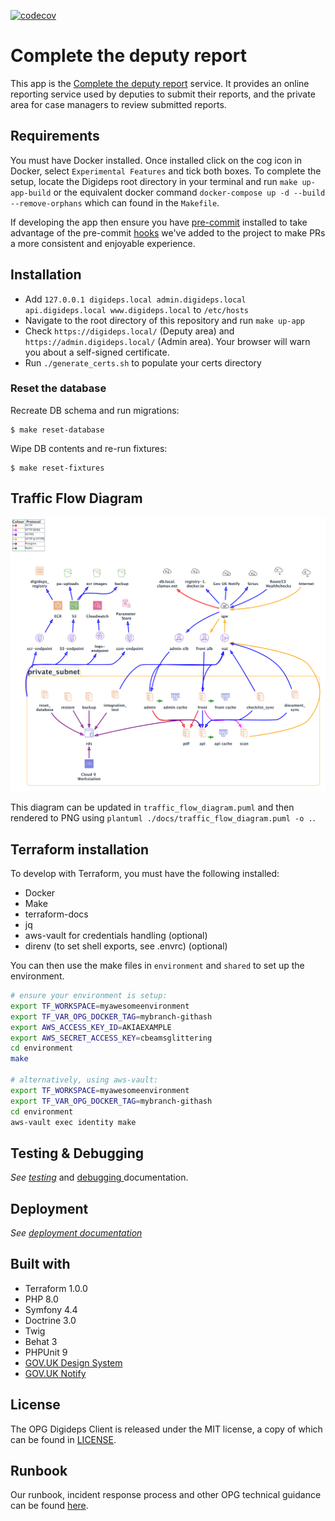 [![codecov](https://codecov.io/gh/ministryofjustice/opg-digideps/branch/master/graph/badge.svg?token=asprWvTRqh)](https://codecov.io/gh/ministryofjustice/opg-digideps)

# Complete the deputy report

This app is the [Complete the deputy report][service] service. It provides an online reporting service used by deputies
to submit their reports, and the private area for case managers to review submitted reports.

## Requirements

You must have Docker installed. Once installed click on the cog icon in Docker, select `Experimental Features` and tick
both boxes. To complete the setup, locate the Digideps root directory in your terminal and run `make up-app-build` or
the equivalent docker command `docker-compose up -d --build --remove-orphans` which can found in the `Makefile`.

If developing the app then ensure you have [pre-commit](https://pre-commit.com/) installed to take advantage of the
pre-commit [hooks](.pre-commit-config.yaml) we've added to the project to make PRs a more consistent and enjoyable
experience.

## Installation

- Add `127.0.0.1 digideps.local admin.digideps.local api.digideps.local www.digideps.local` to `/etc/hosts`
- Navigate to the root directory of this repository and run `make up-app`
- Check `https://digideps.local/` (Deputy area) and `https://admin.digideps.local/` (Admin area). Your browser will warn
  you about a self-signed certificate.
- Run `./generate_certs.sh` to populate your certs directory

### Reset the database

Recreate DB schema and run migrations:

```shell script
$ make reset-database
```

Wipe DB contents and re-run fixtures:

```shell script
$ make reset-fixtures
```

## Traffic Flow Diagram

![Digideps traffic flow diagram](./docs/traffic_flow_diagram.png)

This diagram can be updated in `traffic_flow_diagram.puml` and then rendered to PNG
using `plantuml ./docs/traffic_flow_diagram.puml -o .`.

## Terraform installation

To develop with Terraform, you must have the following installed:

- Docker
- Make
- terraform-docs
- jq
- aws-vault for credentials handling (optional)
- direnv (to set shell exports, see .envrc) (optional)

You can then use the make files in `environment` and `shared` to set up the environment.

```bash
# ensure your environment is setup:
export TF_WORKSPACE=myawesomeenvironment
export TF_VAR_OPG_DOCKER_TAG=mybranch-githash
export AWS_ACCESS_KEY_ID=AKIAEXAMPLE
export AWS_SECRET_ACCESS_KEY=cbeamsglittering
cd environment
make

# alternatively, using aws-vault:
export TF_WORKSPACE=myawesomeenvironment
export TF_VAR_OPG_DOCKER_TAG=mybranch-githash
cd environment
aws-vault exec identity make
```

## Testing & Debugging

_See [testing](docs/TESTING.md)_ and [debugging ](docs/DEBUGGING.md) documentation.

## Deployment

_See [deployment documentation](docs/DEPLOYMENT.md)_

## Built with

- Terraform 1.0.0
- PHP 8.0
- Symfony 4.4
- Doctrine 3.0
- Twig
- Behat 3
- PHPUnit 9
- [GOV.UK Design System](https://design-system.service.gov.uk/)
- [GOV.UK Notify](https://notifications.service.gov.uk/)

## License

The OPG Digideps Client is released under the MIT license, a copy of which can be found in [LICENSE](LICENSE).

[service]: https://complete-deputy-report.service.gov.uk/

## Runbook

Our runbook, incident response process and other OPG technical guidance can be
found [here](https://ministryofjustice.github.io/opg-technical-guidance/#opg-technical-guidance).
